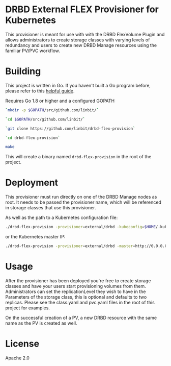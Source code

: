 # DRBD External FLEX Provisioner for Kubernetes

This provisioner is meant for use with with the DRBD FlexVolume Plugin and allows
administrators to create storage classes with varying levels of redundancy and
users to create new DRBD Manage resources using the familiar PV/PVC workflow.


# Building

This project is written in Go. If you haven't built a Go program before,
please refer to this [helpful guide](https://golang.org/doc/install).

Requires Go 1.8 or higher and a configured GOPATH

```bash
`mkdir -p $GOPATH/src/github.com/linbit/`

`cd $GOPATH/src/github.com/linbit/`

`git clone https://github.com/linbit/drbd-flex-provision`

`cd drbd-flex-provision`

make
```
This will create a binary named `drbd-flex-provision` in the root of the project.

# Deployment

This provisioner must run directly on one of the DRBD Manage nodes as root.
It needs to be passed the provisioner name, which will be referenced in
storage classes that use this provisioner.

As well as the path to a Kubernetes configuration file:

```bash
./drbd-flex-provision -provisioner=external/drbd -kubeconfig=$HOME/.kube/config &> /path/to/logfile &
```
or the Kubernetes master IP:

```bash
./drbd-flex-provision -provisioner=external/drbd -master=http://0.0.0.0:8080 &> /path/to/logfile &
```
# Usage

After the provisioner has been deployed you're free to create storage classes and
have your users start provisioning volumes from them. Administrators can set the
replicationLevel they wish to have in the Parameters of the storage class, this is
optional and defaults to two replicas. Please see the class.yaml and pvc.yaml
files in the root of this project for examples.

On the successful creation of a PV, a new DRBD resource with the same name as the
PV is created as well.

# License

Apache 2.0
